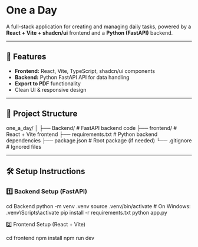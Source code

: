 # One a Day

A full-stack application for creating and managing daily tasks, powered by a **React + Vite + shadcn/ui** frontend and a **Python (FastAPI)** backend.

---

## 🚀 Features
- **Frontend:** React, Vite, TypeScript, shadcn/ui components
- **Backend:** Python FastAPI API for data handling
- **Export to PDF** functionality
- Clean UI & responsive design

---

## 📂 Project Structure
one_a_day/
│
├── Backend/ # FastAPI backend code
├── frontend/ # React + Vite frontend
├── requirements.txt # Python backend dependencies
├── package.json # Root package (if needed)
└── .gitignore # Ignored files


---

## 🛠 Setup Instructions

### 1️⃣ Backend Setup (FastAPI)

cd Backend
python -m venv .venv
source .venv/bin/activate   # On Windows: .venv\Scripts\activate
pip install -r requirements.txt
python app.py

2️⃣ Frontend Setup (React + Vite)

cd frontend
npm install
npm run dev
